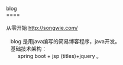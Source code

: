 blog<br />
====<br />
<br />
从零开始  <a id="setf" href="http://songwie.com/ " >http://songwie.com/ </a> <br />
&nbsp; &nbsp;<br />
&nbsp; &nbsp;blog 是用java编写的简易博客程序，java开发。<br/>
&nbsp; &nbsp;基础技术架构：<br/>
&nbsp; &nbsp; &nbsp; &nbsp; spring boot + jsp (titles)+jquery 。<br/>
&nbsp; &nbsp; &nbsp;&nbsp;<br/>
<div>
	<br/>
</div>
